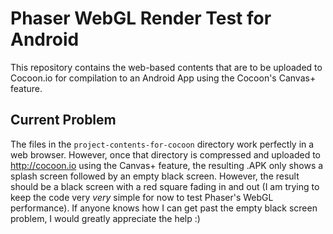 # Phaser WebGL Render Test for Android

This repository contains the web-based contents that are to be uploaded to Cocoon.io for compilation to an Android App using the Cocoon's Canvas+ feature.

## Current Problem

The files in the `project-contents-for-cocoon` directory work perfectly in a web browser. However, once that directory is compressed and uploaded to http://cocoon.io using the Canvas+ feature, the resulting .APK only shows a splash screen followed by an empty black screen. However, the result should be a black screen with a red square fading in and out (I am trying to keep the code very _very_ simple for now to test Phaser's WebGL performance). If anyone knows how I can get past the empty black screen problem, I would greatly appreciate the help :)

